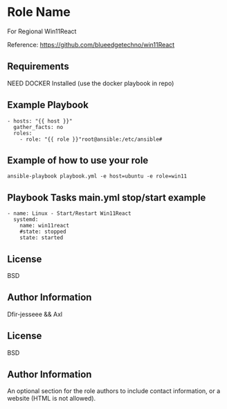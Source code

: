 Role Name
=========

For Regional Win11React

Reference: https://github.com/blueedgetechno/win11React

Requirements
------------

NEED DOCKER Installed (use the docker playbook in repo)


Example Playbook
----------------
```
- hosts: "{{ host }}"
  gather_facts: no
  roles:
    - role: "{{ role }}"root@ansible:/etc/ansible# 
```

Example of how to use your role
--------------------------------
```
ansible-playbook playbook.yml -e host=ubuntu -e role=win11
```


Playbook Tasks main.yml stop/start example
---------------------------------------
```
- name: Linux - Start/Restart Win11React
  systemd:
    name: win11react
    #state: stopped
    state: started
```

License
-------

BSD

Author Information
------------------
Dfir-jesseee && Axl


License
-------

BSD

Author Information
------------------

An optional section for the role authors to include contact information, or a website (HTML is not allowed).
